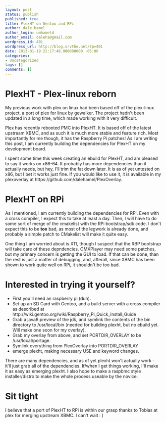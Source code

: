 ```yaml
---
layout: post
status: publish
published: true
title: PlexHT on Gentoo and RPi
author: dale.hamel
author_login: umhameld
author_email: daleha@gmail.com
wordpress_id: 401
wordpress_url: http://blog.srvthe.net/?p=401
date: 2013-01-19 22:17:48.000000000 -05:00
categories:
- Uncategorized
tags: []
comments: []
---
```

<h1>PlexHT - Plex-linux reborn</h1>
<p>My previous work with plex on linux had been based off of the plex-linux project, a port of plex for linux by gewalker. The project hadn't been updated in a long time, which made working with it very difficult. </p>
<p>Plex has recently rebooted PMC into PlexHT. It is based off of the latest upstream XBMC, and as such it is much more stable and feature rich. Most importantly for me though, it has the Raspberry Pi patches! As I am writing this post, I am currently building the dependencies for PlexHT on my development board. </p>
<p>I spent some time this week creating an ebuild for PlexHT, and am pleased to say it works on x86-64. It probably has more dependencies than it actually needs, but hey, I'll trim the fat down later. It is as of yet untested on x86, but I bet it works just fine. If you would like to use it, it is available in my plexoverlay at https://github.com/dalehamel/PlexOverlay.</p>
<h1>PlexHT on RPi</h1>
<p>As I mentioned, I am currently building the dependencies for RPi. Even with a cross compiler, I expect this to take at least a day. Then, I will have to do some sort of merge of the cmakelist with the RPi bootstrap/sdk code. I don't expect this to be <strong>too</strong> bad, as most of the legwork is already done, and probably a simple patch to CMakelist will make it quite easy. </p>
<p>One thing I am worried about is X11, though I suspect that the RBP bootstrap will take care of these depndencies. OMXPlayer may need some patches, but my primary concern is getting the GUI to load. If that can be done, than the rest is just a matter of debugging, and, afterall, since XBMC has been shown to work quite well on RPi, it shouldn't be too bad.</p>
<h1>Interested in trying it yourself?</h1>
<ul>
<li>First you'll need an raspberry pi (duh). </li>
<li>Set up an SD Card with Gentoo, and a build server with a cross compiler as described at http://wiki.gentoo.org/wiki/Raspberry_Pi_Quick_Install_Guide</li>
<li>Grab a java8 preview of the jdk, and symlink the contents of the bin directory to /usr/local/bin (needed for building plexht, but no ebuild yet. Will make one soon for my overlay).</li>
<li>Grab my overlay from above, and set PORTDIR_OVERLAY to be /usr/local/portage.</li>
<li>Symlink everything from PlexOverlay into PORTDIR_OVERLAY</li>
<li>emerge plexht, making necessary USE and keyword changes.</li>
</ul>
<p>There are many dependencies, and as of yet plexht won't actually work - it'll just grab all of the dependencies. If/when I get things working, I'll make it as easy as emerging plexht. I also hope to make a raspbmc style installer/distro to make the whole process useable by the novice.</p>
<h1>Sit tight</h1>
<p>I believe that a port of PlexHT to RPi is within our grasp thanks to Tobias at plex for merging upstream XBMC. I can't wait : )</p>
